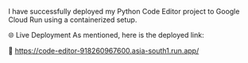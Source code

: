 I have successfully deployed my Python Code Editor project to Google Cloud Run using a containerized setup.

🌐 Live Deployment
As mentioned, here is the deployed link:

🔗 https://code-editor-918260967600.asia-south1.run.app/
